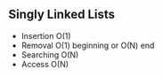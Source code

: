 ## Singly Linked Lists

- Insertion O(1)
- Removal O(1) beginning or O(N) end
- Searching O(N)
- Access O(N)
